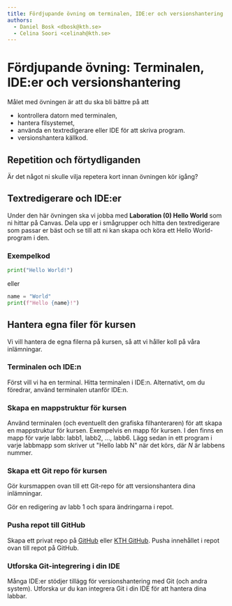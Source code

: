 ```yaml
---
title: Fördjupande övning om terminalen, IDE:er och versionshantering
authors:
  - Daniel Bosk <dbosk@kth.se>
  - Celina Soori <celinah@kth.se>
---
```

# Fördjupande övning: Terminalen, IDE:er och versionshantering

Målet med övningen är att du ska bli bättre på att

  - kontrollera datorn med terminalen,
  - hantera filsystemet,
  - använda en textredigerare eller IDE för att skriva program.
  - versionshantera källkod.


## Repetition och förtydliganden

Är det något ni skulle vilja repetera kort innan övningen kör igång?


## Textredigerare och IDE:er

Under den här övningen ska vi jobba med __Laboration (0) Hello World__ som
ni hittar på Canvas. Dela upp er i smågrupper och hitta den textredigerare
som passar er bäst och se till att ni kan skapa och köra ett Hello 
World-program i den. 

### Exempelkod

```python
print("Hello World!")
```
eller
```python
name = "World"
print(f"Hello {name}!")
```

## Hantera egna filer för kursen

Vi vill hantera de egna filerna på kursen, så att vi håller koll på våra 
inlämningar.

### Terminalen och IDE:n

Först vill vi ha en terminal. Hitta terminalen i IDE:n. Alternativt, om du 
föredrar, använd terminalen utanför IDE:n.


### Skapa en mappstruktur för kursen

Använd terminalen (och eventuellt den grafiska filhanteraren) för att skapa en 
mappstruktur för kursen. Exempelvis en mapp för kursen. I den finns en mapp för 
varje labb: labb1, labb2, ..., labb6. Lägg sedan in ett program i varje 
labbmapp som skriver ut "Hello labb N" när det körs, där $N$ är labbens nummer.

### Skapa ett Git repo för kursen

Gör kursmappen ovan till ett Git-repo för att versionshantera dina inlämningar.

Gör en redigering av labb 1 och spara ändringarna i repot.


### Pusha repot till GitHub

Skapa ett privat repo på [GitHub][gh] eller [KTH GitHub][gits15]. Pusha 
innehållet i repot ovan till repot på GitHub.

[gh]: https://github.com
[gits15]: https://gits-15.sys.kth.se


### Utforska Git-integrering i din IDE

Många IDE:er stödjer tillägg för versionshantering med Git (och andra system). 
Utforska ur du kan integrera Git i din IDE för att hantera dina labbar.

